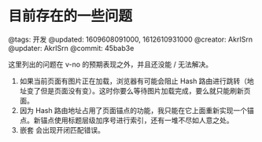 # 目前存在的一些问题

@tags: 开发
@updated: 1609608091000, 1612610931000
@creator: AkrISrn
@updater: AkrISrn
@commit: 45bab3e

这里列出的问题在 v-no 的预期表现之外，并且还没能 / 无法解决。

1. 如果当前页面有图片正在加载，浏览器有可能会阻止 Hash 路由进行跳转（地址变了但是页面没有变）。这时你要么等待图片加载完成，要么就只能刷新页面。
1. 因为 Hash 路由地址占用了页面锚点的功能，我只能在它上面重新实现一个锚点。新锚点使用标题层级加序号进行索引，还有一堆不尽如人意之处。
1. 嵌套 [](/zh/docs/details.md "#")会出现开闭匹配错误。
